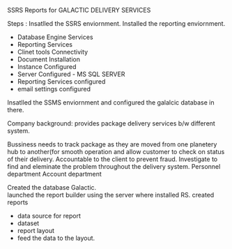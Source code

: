 SSRS
Reports for GALACTIC DELIVERY SERVICES

Steps :
Insatlled the SSRS enviornment. 
Installed the reporting enviornment.
- Database Engine Services
- Reporting Services
- Clinet tools Connectivity
- Document Installation
- Instance Configured
- Server Configured - MS SQL SERVER
- Reporting Services configured
- email settings configured

Insatlled the SSMS enviornment and configured the galalcic database in there.

Company background:
provides package delivery services b/w different system.

Bussiness needs
 to track package as they are moved from one planetery hub to another(for smooth operation and allow customer to check on status of their delivery.
 Accountable to the client to prevent fraud.
Investigate to find and eleminate the problem throughout the delivery system.
Personnel department 
Account department


Created the database Galactic.  
launched the report builder using the server where installed RS.
created reports
- data source for report
- dataset
- report layout
- feed the data to the layout.

